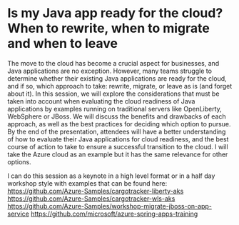 # Is my Java app ready for the cloud? When to rewrite, when to migrate and when to leave

The move to the cloud has become a crucial aspect for businesses, and Java applications are no exception.
However, many teams struggle to determine whether their existing Java applications are ready for the cloud, and if so, which approach to take: rewrite, migrate, or leave as is (and forget about it).
In this session, we will explore the considerations that must be taken into account when evaluating the cloud readiness of Java applications by examples running on traditional servers like OpenLiberty, WebSphere or JBoss.
We will discuss the benefits and drawbacks of each approach, as well as the best practices for deciding which option to pursue. By the end of the presentation, attendees will have a better understanding of how to evaluate their Java applications for cloud readiness, and the best course of action to take to ensure a successful transition to the cloud.
I will take the Azure cloud as an example but it has the same relevance for other options.

I can do this session as a keynote in a high level format or in a half day workshop style with examples that can be found here: https://github.com/Azure-Samples/cargotracker-liberty-aks https://github.com/Azure-Samples/cargotracker-wls-aks https://github.com/Azure-Samples/workshop-migrate-jboss-on-app-service https://github.com/microsoft/azure-spring-apps-training
